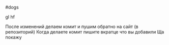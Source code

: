 #dogs

gl hf

После изменений делаем комит и пушим обратно на сайт (в репозиторий)
Когда делаете комит пишите вкратце что вы добавили 
Ща покажу